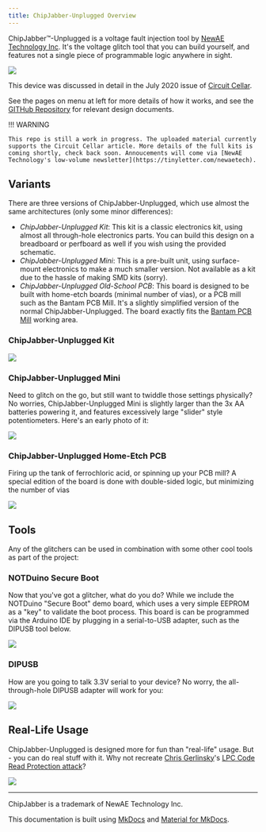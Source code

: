```yaml
---
title: ChipJabber-Unplugged Overview
---
```


ChipJabber™-Unplugged is a voltage fault injection tool by [NewAE Technology Inc](https://www.newae.com). It's the voltage glitch tool that you can build yourself, and features not a single piece of programmable logic anywhere in sight.

![](img/cj_kit_web.jpg)

This device was discussed in detail in the July 2020 issue of [Circuit Cellar](http://circuitcellar.com/).

See the pages on menu at left for more details of how it works, and see the [GITHub Repository](https://www.github.com/newaetech/chipjabber-unplugged) for relevant design documents.

!!! WARNING

	This repo is still a work in progress. The uploaded material currently supports the Circuit Cellar article. More details of the full kits is coming shortly, check back soon. Annoucements will come via [NewAE Technology's low-volume newsletter](https://tinyletter.com/newaetech).

## Variants

There are three versions of ChipJabber-Unplugged, which use almost the same architectures (only some minor differences):

* *ChipJabber-Unplugged Kit*: This kit is a classic electronics kit, using almost all through-hole electronics parts. You can build this design on a breadboard or perfboard as well if you wish using the provided schematic.
* *ChipJabber-Unplugged Mini*: This is a pre-built unit, using surface-mount electronics to make a much smaller version. Not available as a kit due to the hassle of making SMD kits (sorry).
* *ChipJabber-Unplugged Old-School PCB*: This board is designed to be built with home-etch boards (minimal number of vias), or a PCB mill such as the Bantam PCB Mill. It's a slightly simplified version of the normal ChipJabber-Unplugged. The board exactly fits the [Bantam PCB Mill](bantamtools.com) working area.


### ChipJabber-Unplugged Kit

![](img/cj_zoom_web.jpg)

### ChipJabber-Unplugged Mini

Need to glitch on the go, but still want to twiddle those settings physically? No worries, ChipJabber-Unplugged Mini is slightly larger than the 3x AA batteries powering it, and features excessively large "slider" style potentiometers. Here's an early photo of it:

![](img/cj_mini_web.jpg)

### ChipJabber-Unplugged Home-Etch PCB

Firing up the tank of ferrochloric acid, or spinning up your PCB mill? A special edition of the board is done with double-sided logic, but minimizing the number of vias

![](img/chipjabber-simplepcb.jpg)


## Tools

Any of the glitchers can be used in combination with some other cool tools as part of the project:

### NOTDuino Secure Boot

Now that you've got a glitcher, what do you do? While we include the NOTDuino "Secure Boot" demo board, which uses a very simple EEPROM as a "key" to validate the boot process. This board is can be programmed via the Arduino IDE by plugging in a serial-to-USB adapter, such as the DIPUSB tool below.

![](img/notduino_web.jpg)

### DIPUSB

How are you going to talk 3.3V serial to your device? No worry, the all-through-hole DIPUSB adapter will work for you:

![](img/dipusb_web.jpg)

## Real-Life Usage

ChipJabber-Unplugged is designed more for fun than "real-life" usage. But - you can do real stuff with it. Why not recreate [Chris Gerlinsky](https://twitter.com/akacastor)'s [LPC Code Read Protection attack](https://recon.cx/2017/brussels/resources/slides/RECON-BRX-2017-Breaking_CRP_on_NXP_LPC_Microcontrollers_slides.pdf)?

![](img/chipjabber-usage-lpcbare.jpg)

---

ChipJabber is a trademark of NewAE Technology Inc.

This documentation is built using [MkDocs](https://www.mkdocs.org/) and [Material for MkDocs](https://squidfunk.github.io/mkdocs-material/).